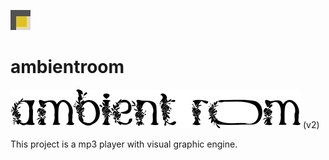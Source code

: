 ![ambientroom](https://raw.githubusercontent.com/toungyhug/ambientroom/master/public/favicon.png)  
# ambientroom
![ambientroom](https://raw.githubusercontent.com/toungyhug/ambientroom/master/src/assets/logo_small_rev.png)
(v2)

This project is a mp3 player with visual graphic engine.
